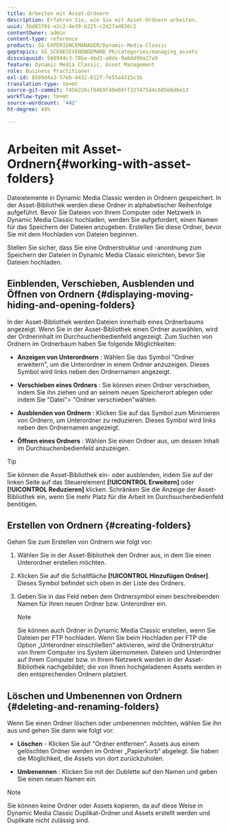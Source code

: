 ```yaml
---
title: Arbeiten mit Asset-Ordnern
description: Erfahren Sie, wie Sie mit Asset-Ordnern arbeiten.
uuid: 3bd83701-e2c2-4e39-b225-c2d27ad836c2
contentOwner: admin
content-type: reference
products: SG_EXPERIENCEMANAGER/Dynamic-Media-Classic
geptopics: SG_SCENESEVENONDEMAND_PK/categories/managing_assets
discoiquuid: 588944c3-78ba-4bd1-a8da-9a6dd99a27a9
feature: Dynamic Media Classic, Asset Management
role: Business Practitioner
exl-id: 8599d4a3-57eb-4432-812f-7e55a4315c1b
translation-type: tm+mt
source-git-commit: 7456226cf6469f40e66ff327475d4c605b6d6e13
workflow-type: tm+mt
source-wordcount: '442'
ht-degree: 49%

---
```


# Arbeiten mit Asset-Ordnern{#working-with-asset-folders}

Dateielemente in Dynamic Media Classic werden in Ordnern gespeichert. In der Asset-Bibliothek werden diese Ordner in alphabetischer Reihenfolge aufgeführt. Bevor Sie Dateien von Ihrem Computer oder Netzwerk in Dynamic Media Classic hochladen, werden Sie aufgefordert, einen Namen für das Speichern der Dateien anzugeben. Erstellen Sie diese Ordner, bevor Sie mit dem Hochladen von Dateien beginnen.

Stellen Sie sicher, dass Sie eine Ordnerstruktur und -anordnung zum Speichern der Dateien in Dynamic Media Classic einrichten, bevor Sie Dateien hochladen.

## Einblenden, Verschieben, Ausblenden und Öffnen von Ordnern {#displaying-moving-hiding-and-opening-folders}

In der Asset-Bibliothek werden Dateien innerhalb eines Ordnerbaums angezeigt. Wenn Sie in der Asset-Bibliothek einen Ordner auswählen, wird der Ordnerinhalt im Durchsuchenbedienfeld angezeigt. Zum Suchen von Ordnern im Ordnerbaum haben Sie folgende Möglichkeiten:

* **Anzeigen von Unterordnern** : Wählen Sie das Symbol &quot;Ordner erweitern&quot;, um die Unterordner in einem Ordner anzuzeigen. Dieses Symbol wird links neben den Ordnernamen angezeigt.

* **Verschieben eines Ordners** : Sie können einen Ordner verschieben, indem Sie ihn ziehen und an seinem neuen Speicherort ablegen oder indem Sie &quot;Datei&quot;> &quot;Ordner verschieben&quot;wählen.

* **Ausblenden von Ordnern** : Klicken Sie auf das Symbol zum Minimieren von Ordnern, um Unterordner zu reduzieren. Dieses Symbol wird links neben den Ordnernamen angezeigt.

* **Öffnen eines Ordners** : Wählen Sie einen Ordner aus, um dessen Inhalt im Durchsuchenbedienfeld anzuzeigen.

>[!TIP]
>
>Sie können die Asset-Bibliothek ein- oder ausblenden, indem Sie auf der linken Seite auf das Steuerelement **[!UICONTROL Erweitern]** oder **[!UICONTROL Reduzieren]** klicken. Schränken Sie die Anzeige der Asset-Bibliothek ein, wenn Sie mehr Platz für die Arbeit im Durchsuchenbedienfeld benötigen.

## Erstellen von Ordnern  {#creating-folders}

Gehen Sie zum Erstellen von Ordnern wie folgt vor:

1. Wählen Sie in der Asset-Bibliothek den Ordner aus, in dem Sie einen Unterordner erstellen möchten.
1. Klicken Sie auf die Schaltfläche **[!UICONTROL Hinzufügen Ordner]**. Dieses Symbol befindet sich oben in der Liste des Ordners.
1. Geben Sie in das Feld neben dem Ordnersymbol einen beschreibenden Namen für Ihren neuen Ordner bzw. Unterordner ein.

   >[!NOTE]
   >
   >Sie können auch Ordner in Dynamic Media Classic erstellen, wenn Sie Dateien per FTP hochladen. Wenn Sie beim Hochladen per FTP die Option „Unterordner einschließen“ aktivieren, wird die Ordnerstruktur von Ihrem Computer ins System übernommen. Dateien und Unterordner auf Ihrem Computer bzw. in Ihrem Netzwerk werden in der Asset-Bibliothek nachgebildet; die von Ihnen hochgeladenen Assets werden in den entsprechenden Ordnern platziert.

## Löschen und Umbenennen von Ordnern  {#deleting-and-renaming-folders}

Wenn Sie einen Ordner löschen oder umbenennen möchten, wählen Sie ihn aus und gehen Sie dann wie folgt vor:

* **Löschen**  - Klicken Sie auf &quot;Ordner entfernen&quot;. Assets aus einem gelöschten Ordner werden im Ordner „Papierkorb“ abgelegt. Sie haben die Möglichkeit, die Assets von dort zurückzuholen.

* **Umbenennen** : Klicken Sie mit der Dublette auf den Namen und geben Sie einen neuen Namen ein.

>[!NOTE]
>
>Sie können keine Ordner oder Assets kopieren, da auf diese Weise in Dynamic Media Classic Duplikat-Ordner und Assets erstellt werden und Duplikate nicht zulässig sind.
